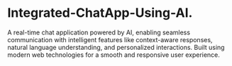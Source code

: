 # Integrated-ChatApp-Using-AI.
A real-time chat application powered by AI, enabling seamless communication with intelligent features like context-aware responses, natural language understanding, and personalized interactions. Built using modern web technologies for a smooth and responsive user experience.
